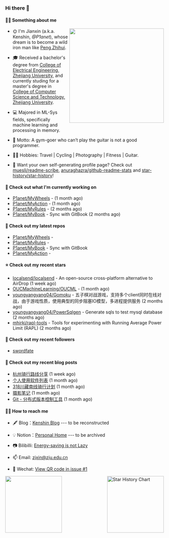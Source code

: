 ### Hi there 👋

#### 💪🏻 Something about me

<a href="https://github.com/P1anet">
  <img
    width="300"
    align="right"
    src="https://github.com/P1anet/P1anet/assets/44898226/b7425220-81d2-4e29-9c46-ae3b866bd83f"
  />
</a>

- 🌞 I'm Jianxin (a.k.a. Kenshin, _@P1anet_), whose dream is to become a wild iron man like [Peng Zhihui](https://github.com/peng-zhihui).

- 🎓 Received a bachelor's degree from [College of Electrical Engineering, Zhejiang University](http://ee.zju.edu.cn/), and currently studing for a master's degree in [College of Computer Science and Technology, Zhejiang University](http://www.cs.zju.edu.cn/).

- 💻 Majored in ML-Sys fields, specifically machine learning and processing in memory.

- 📢 Motto: A gym-goer who can’t play the guitar is not a good programmer.

- 🚴‍♂️ Hobbies: Travel | Cycling | Photography | Fitness | Guitar.

- 🤔 Want your own self-generating profile page? Check out [muesli/readme-scribe](https://github.com/muesli/readme-scribe), [anuraghazra/github-readme-stats](https://github.com/anuraghazra/github-readme-stats) and [star-history/star-history](https://github.com/star-history/star-history)!

#### 👷 Check out what I'm currently working on

- [P1anet/MyWheels](https://github.com/P1anet/MyWheels) -  (1 month ago)
- [P1anet/MyAction](https://github.com/P1anet/MyAction) -  (1 month ago)
- [P1anet/MyRules](https://github.com/P1anet/MyRules) -  (2 months ago)
- [P1anet/MyBook](https://github.com/P1anet/MyBook) - Sync with GitBook (2 months ago)

#### 🌱 Check out my latest repos

- [P1anet/MyWheels](https://github.com/P1anet/MyWheels) - 
- [P1anet/MyRules](https://github.com/P1anet/MyRules) - 
- [P1anet/MyBook](https://github.com/P1anet/MyBook) - Sync with GitBook
- [P1anet/MyAction](https://github.com/P1anet/MyAction) - 

#### ⭐ Check out my recent stars

- [localsend/localsend](https://github.com/localsend/localsend) - An open-source cross-platform alternative to AirDrop (1 week ago)
- [OUCMachineLearning/OUCML](https://github.com/OUCMachineLearning/OUCML) -  (1 month ago)
- [youngyangyang04/Gomoku](https://github.com/youngyangyang04/Gomoku) - 五子棋对战游戏，支持多个client同时在线对战，由于游戏性质，使用典型的同步阻塞IO模型，多进程提供服务 (2 months ago)
- [youngyangyang04/PowerSqlgen](https://github.com/youngyangyang04/PowerSqlgen) - Generate sqls to test mysql database (2 months ago)
- [mhirki/rapl-tools](https://github.com/mhirki/rapl-tools) - Tools for experimenting with Running Average Power Limit (RAPL) (2 months ago)

#### 👯 Check out my recent followers

- [swordfate](https://github.com/swordfate)

#### 📜 Check out my recent blog posts

- [杭州骑行路线分享](https://p1anet.github.io/2024/01/31/bikeroutes/) (1 week ago)
- [个人使用软件列表](https://p1anet.github.io/2023/12/24/apps/) (1 month ago)
- [318川藏南线骑行计划](https://p1anet.github.io/2023/12/22/318-plan/) (1 month ago)
- [摄影笔记](https://p1anet.github.io/2023/12/18/photography/) (1 month ago)
- [Git - 分布式版本控制工具](https://p1anet.github.io/2023/12/15/git/) (1 month ago)

#### 👯‍♂️ How to reach me

- 🖋 Blog：[Kenshin Blog](https://https://p1anet.github.io/) --- to be reconstructed

- 💡 Notion：[Personal Home](https://www.notion.so/Personal-Home-ce2fa1062dae41cc8f56525b5be3c23a?pvs=4) --- to be archived

- 📷 Bilibilli: [Energy-saving is not Lazy](https://space.bilibili.com/18617894)

- 📫 Email: [zjxin@zju.edu.cn](zjxin@zju.edu.cn)

- 💬 Wechat: [View QR code in issue #1](https://github.com/P1anet/P1anet/issues/1)

<a href="https://github.com/P1anet">
  <img height=180 align="left" src="https://github-readme-stats.vercel.app/api?username=P1anet&show_icons=true&theme=transparent" />
</a>

<picture>
  <source
    media="(prefers-color-scheme: dark)"
    srcset="
      https://api.star-history.com/svg?repos=P1anet/P1anet&type=Date&theme=dark
    "
  />
  <source
    media="(prefers-color-scheme: light)"
    srcset="
      https://api.star-history.com/svg?repos=P1anet/P1anet&type=Date
    "
  />
  <img
    height=180
    align="right" 
    alt="Star History Chart"
    src="https://api.star-history.com/svg?repos=P1anet/P1anet&type=Date"
  />
</picture>
